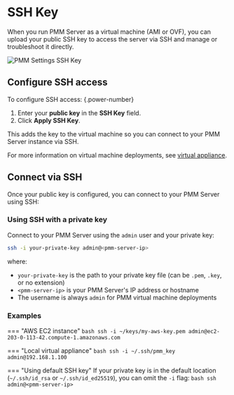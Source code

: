 # SSH Key

When you run PMM Server as a virtual machine (AMI or OVF), you can upload your public SSH key to access the server via SSH and manage or troubleshoot it directly.

![PMM Settings SSH Key](../images/PMM_Settings_SSH_Key.jpg)

## Configure SSH access

To configure SSH access:
{.power-number}

1. Enter your **public key** in the **SSH Key** field.
2. Click **Apply SSH Key**.

This adds the key to the virtual machine so you can connect to your PMM Server instance via SSH.

For more information on virtual machine deployments, see [virtual appliance](../install-pmm/install-pmm-server/deployment-options/virtual/index.md).

## Connect via SSH

Once your public key is configured, you can connect to your PMM Server using SSH:

### Using SSH with a private key

Connect to your PMM Server using the `admin` user and your private key:

```bash
ssh -i your-private-key admin@<pmm-server-ip>
```

where:

- `your-private-key` is the path to your private key file (can be `.pem`, `.key`, or no extension)
- `<pmm-server-ip>` is your PMM Server's IP address or hostname
- The username is always `admin` for PMM virtual machine deployments

### Examples

=== "AWS EC2 instance"
    ```bash
    ssh -i ~/keys/my-aws-key.pem admin@ec2-203-0-113-42.compute-1.amazonaws.com
    ```

=== "Local virtual appliance"
    ```bash
    ssh -i ~/.ssh/pmm_key admin@192.168.1.100
    ```

=== "Using default SSH key"
    If your private key is in the default location (`~/.ssh/id_rsa` or `~/.ssh/id_ed25519`), you can omit the `-i` flag:
    ```bash
    ssh admin@<pmm-server-ip>
    ```
